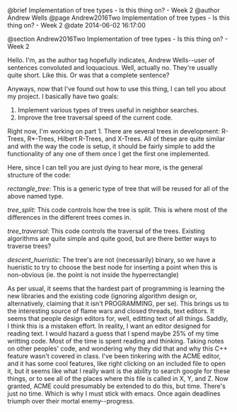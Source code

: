 @brief Implementation of tree types - Is this thing on? - Week 2
@author Andrew Wells
@page Andrew2016Two Implementation of tree types - Is this thing on? - Week 2
@date 2014-06-02 16:17:00

@section Andrew2016Two Implementation of tree types - Is this thing on? - Week 2

Hello.  I'm, as the author tag hopefully indicates, Andrew Wells--user of
sentences convoluted and loquacious.  Well, actually no.  They're usually
quite short.  Like this.  Or was that a complete sentence?

Anyways, now that I've found out how to use this thing, I can tell you about my
project.  I basically have two goals:

1)  Implement various types of trees useful in neighbor searches.
2)  Improve the tree traversal speed of the current code.

Right now, I'm working on part 1.  There are several trees in development:
R-Trees, R*-Trees, Hilbert R-Trees, and X-Trees.  All of these are quite similar
and with the way the code is setup, it should be fairly simple to add the
functionality of any one of them once I get the first one implemented.

Here, since I can tell you are just dying to hear more, is
the general structure of the code:

*rectangle_tree*:  This is a generic type of tree that will be reused for all of the above named type.

*tree_split*:  This code controls how the tree is split.  This is where most of
the differences in the different trees comes in.

*tree_traversal*:  This code controls the traversal of the trees.  Existing
algorithms are quite simple and quite good, but are there better ways to
traverse trees?

*descent_hueristic*:  The tree's are not (necessarily) binary, so we have a
hueristic to try to choose the best node for inserting a point when this is
non-obvious (ie. the point is not inside the hyperrectangle)

As per usual, it seems that the hardest part of programming is learning
the new libraries and the existing code (ignoring algorithm
design or, alternatively, claiming that it isn't PROGRAMMING, per se).
This brings us to the interesting source of flame wars and closed threads,
text editors. It seems that people design editors for, well, editting text of
all things.  Saddly, I think this is a mistaken effort.  In reality, I want an
editor designed for reading text.  I would hazard a guess that I spend maybe 25%
of my time writting code.  Most of the time is spent reading and thinking.
Taking notes on other peoples' code, and wondering why they did that and why
this C++ feature wasn't covered in class.  I've been tinkering with the ACME
editor, and it has some cool features, like right clicking on an included file
to open it, but it seems like what I really want is the ability to search google
for these things, or to see all of the places where this file is called in X, Y,
and Z.  Now granted, ACME could presumably be extended to do this, but
time.  There's just no time.  Which is why I must stick with emacs.  Once again
deadlines triumph over their mortal enemy--progress.